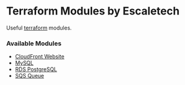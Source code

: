 # Terraform Modules by Escaletech
Useful [terraform](https://www.terraform.io/) modules.

### Available Modules

- [CloudFront Website](./module/cdn)
- [MySQL](./module/mysql)
- [RDS PostgreSQL](./module/rds_postgres)
- [SQS Queue](./module/sqs_queue)
